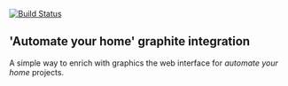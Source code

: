 [![Build Status](https://travis-ci.com/majamassarini/automate-graphite.svg?branch=master)](https://travis-ci.com/majamassarini/automate-graphite)

## 'Automate your home' graphite integration

A simple way to enrich with graphics the web interface for *automate your home* projects.